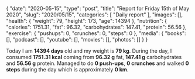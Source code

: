 {
    "date": "2020-05-15",
    "type": "post",
    "title": "Report for Friday 15th of May 2020",
    "slug": "2020\/05\/15",
    "categories": [
        "Daily report"
    ],
    "images": [],
    "health": {
        "weight": 79,
        "height": 173,
        "age": 14394
    },
    "nutrition": {
        "calories": 1751.31,
        "fat": 96.32,
        "carbohydrates": 147.41,
        "protein": 56.56
    },
    "exercise": {
        "pushups": 0,
        "crunches": 0,
        "steps": 0
    },
    "media": {
        "books": [],
        "podcast": [],
        "youtube": [],
        "movies": [],
        "photos": []
    }
}

Today I am <strong>14394 days</strong> old and my weight is <strong>79 kg</strong>. During the day, I consumed <strong>1751.31 kcal</strong> coming from <strong>96.32 g</strong> fat, <strong>147.41 g</strong> carbohydrates and <strong>56.56 g</strong> protein. Managed to do <strong>0 push-ups</strong>, <strong>0 crunches</strong> and walked <strong>0 steps</strong> during the day which is approximately <strong>0 km</strong>.
